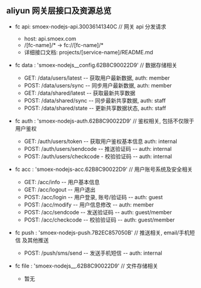 ## aliyun 网关层接口及资源总览

- fc api: smoex-nodejs-api.30036141340C // 网关 api 分发请求
    - host: api.smoex.com
    - /[fc-name]/* -> fc://[fc-name]/*
    - 详细接口文档: projects/[service-name]/README.md

- fc data : 'smoex-nodejs__config.62B8C90022D9' // 数据存储相关
    - GET: /data/users/latest  -- 获取用户最新数据, auth: member
    - POST: /data/users/sync  -- 同步用户最新数据, auth: member
    - GET: /data/shared/latest -- 获取最新共享数据
    - POST: /data/shared/sync  -- 同步最新共享数据, auth: staff
    - POST: /data/shared/state  -- 更新共享数据状态, auth: staff

- fc auth : 'smoex-nodejs-auth.62B8C90022D9' // 鉴权相关, 包括不仅限于用户鉴权
    - GET: /auth/users/token -- 获取用户鉴权基本信息 auth: internal
    - POST: /auth/users/sendcode -- 推送验证码 -- auth: internal
    - POST: /auth/users/checkcode - 校验验证码 -- auth: internal

- fc acc : 'smoex-nodejs-acc.62B8C90022D9' // 用户账号系统及安全相关
    - GET: /acc/info -- 用户基本信息
    - GET: /acc/logout -- 用户退出
    - POST: /acc/login -- 用户登录, 账号/验证码 -- auth: guest
    - POST: /acc/modify -- 用户信息修改 -- auth: member
    - POST: /acc/sendcode -- 发送验证码 -- auth: guest/member
    - POST: /acc/checkcode -- 校验验证码 -- auth: guest/member

- fc push : 'smoex-nodejs-push.7B2EC857050B' // 推送相关, email/手机短信 及其他推送
    - POST: /push/sms/send -- 发送手机短信 -- auth: internal

- fc file : 'smoex-nodejs__.62B8C90022D9' // 文件存储相关
    - 暂无

